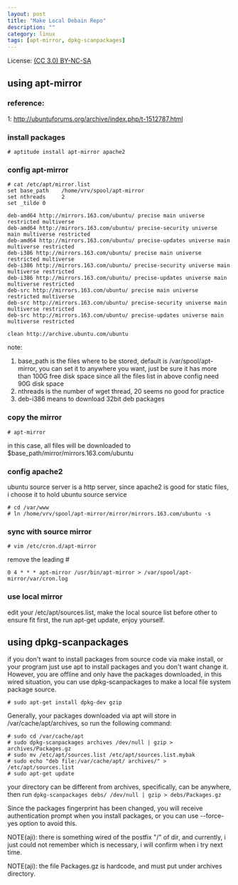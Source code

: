 ```yaml
---
layout: post
title: "Make Local Debain Repo"
description: ""
category: linux
tags: [apt-mirror, dpkg-scanpackages]
---
```


License: [(CC 3.0) BY-NC-SA](http://creativecommons.org/licenses/by-nc-sa/3.0/)

## using apt-mirror

### reference:

1: http://ubuntuforums.org/archive/index.php/t-1512787.html

### install packages

    # aptitude install apt-mirror apache2

### config apt-mirror

    # cat /etc/apt/mirror.list
    set base_path    /home/vrv/spool/apt-mirror
    set nthreads     2
    set _tilde 0

    deb-amd64 http://mirrors.163.com/ubuntu/ precise main universe restricted multiverse
    deb-amd64 http://mirrors.163.com/ubuntu/ precise-security universe main multiverse restricted
    deb-amd64 http://mirrors.163.com/ubuntu/ precise-updates universe main multiverse restricted
    deb-i386 http://mirrors.163.com/ubuntu/ precise main universe restricted multiverse
    deb-i386 http://mirrors.163.com/ubuntu/ precise-security universe main multiverse restricted
    deb-i386 http://mirrors.163.com/ubuntu/ precise-updates universe main multiverse restricted
    deb-src http://mirrors.163.com/ubuntu/ precise main universe restricted multiverse
    deb-src http://mirrors.163.com/ubuntu/ precise-security universe main multiverse restricted
    deb-src http://mirrors.163.com/ubuntu/ precise-updates universe main multiverse restricted

    clean http://archive.ubuntu.com/ubuntu

note:

1. base_path is the files where to be stored, default is /var/spool/apt-mirror, you can set it to anywhere you want, just be sure it has more than 100G free disk space since all the files list in above config need 90G disk space
2. nthreads is the number of wget thread, 20 seems no good for practice
3. deb-i386 means to download 32bit deb packages

### copy the mirror

    # apt-mirror

in this case, all files will be downloaded to $base_path/mirror/mirrors.163.com/ubuntu

### config apache2

ubuntu source server is a http server, since apache2 is good for static files, i choose it to hold ubuntu source service

    # cd /var/www
    # ln /home/vrv/spool/apt-mirror/mirror/mirrors.163.com/ubuntu -s

### sync with source mirror

    # vim /etc/cron.d/apt-mirror

remove the leading #

    0 4 * * * apt-mirror /usr/bin/apt-mirror > /var/spool/apt-mirror/var/cron.log

### use local mirror

edit your /etc/apt/sources.list, make the local source list before other to ensure fit first, the run apt-get update, enjoy yourself.

## using dpkg-scanpackages

if you don't want to install packages from source code via make install, or your program just use apt to install packages and you don't want change it. However, you are offline and only have the packages downloaded, in this wired situation, you can use dpkg-scanpackages to make a local file system package source.

    # sudo apt-get install dpkg-dev gzip

Generally, your packages downloaded via apt will store in /var/cache/apt/archives, so run the following command:

    # sudo cd /var/cache/apt
    # sudo dpkg-scanpackages archives /dev/null | gzip > archives/Packages.gz
    # sudo mv /etc/apt/sources.list /etc/apt/sources.list.mybak
    # sudo echo "deb file:/var/cache/apt/ archives/" > /etc/apt/sources.list
    # sudo apt-get update

your directory can be different from archives, specifically, can be anywhere, then run `dpkg-scanpackages debs/ /dev/null | gzip > debs/Packages.gz`

Since the packages fingerprint has been changed, you will receive authentication prompt when you install packages, or you can use --force-yes option to avoid this.

NOTE(aji): there is something wired of the postfix "/" of dir, and currently, i just could not remember which is necessary, i will confirm when i try next time.

NOTE(aji): the file Packages.gz is hardcode, and must put under archives directory.
